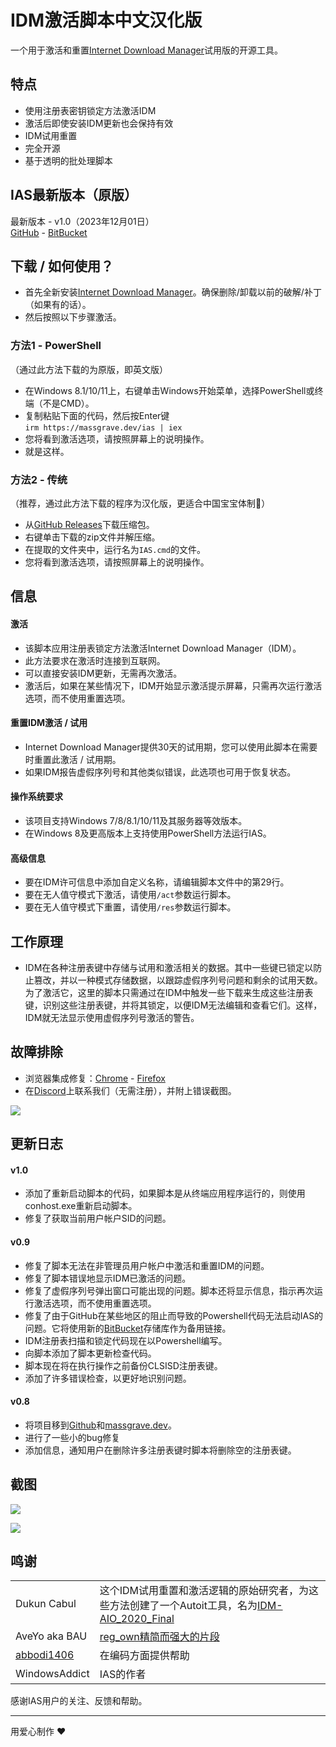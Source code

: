 # IDM激活脚本中文汉化版

一个用于激活和重置[Internet Download Manager](https://www.internetdownloadmanager.com/)试用版的开源工具。

## 特点

-   使用注册表密钥锁定方法激活IDM
-   激活后即使安装IDM更新也会保持有效
-   IDM试用重置
-   完全开源
-   基于透明的批处理脚本

## IAS最新版本（原版）

最新版本 - v1.0（2023年12月01日）\
[GitHub](https://github.com/WindowsAddict/IDM-Activation-Script) - [BitBucket](https://bitbucket.org/WindowsAddict/idm-activation-script/)

## 下载 / 如何使用？

-   首先全新安装[Internet Download Manager](https://www.internetdownloadmanager.com/)。确保删除/卸载以前的破解/补丁（如果有的话）。
-   然后按照以下步骤激活。

### 方法1 - PowerShell

（通过此方法下载的为原版，即英文版）

-   在Windows 8.1/10/11上，右键单击Windows开始菜单，选择PowerShell或终端（不是CMD）。
-   复制粘贴下面的代码，然后按Enter键\
    `irm https://massgrave.dev/ias | iex`
-   您将看到激活选项，请按照屏幕上的说明操作。
-   就是这样。

### 方法2 - 传统

（推荐，通过此方法下载的程序为汉化版，更适合中国宝宝体制👶）

-   从[GitHub Releases](https://github.com/yhgzs-111/IDM-Activation-Script-ZH/releases)下载压缩包。
-   右键单击下载的zip文件并解压缩。
-   在提取的文件夹中，运行名为`IAS.cmd`的文件。
-   您将看到激活选项，请按照屏幕上的说明操作。

## 信息

#### 激活

-   该脚本应用注册表锁定方法激活Internet Download Manager（IDM）。
-   此方法要求在激活时连接到互联网。
-   可以直接安装IDM更新，无需再次激活。
-   激活后，如果在某些情况下，IDM开始显示激活提示屏幕，只需再次运行激活选项，而不使用重置选项。

#### 重置IDM激活 / 试用

-   Internet Download Manager提供30天的试用期，您可以使用此脚本在需要时重置此激活 / 试用期。
-   如果IDM报告虚假序列号和其他类似错误，此选项也可用于恢复状态。

#### 操作系统要求

-   该项目支持Windows 7/8/8.1/10/11及其服务器等效版本。
-   在Windows 8及更高版本上支持使用PowerShell方法运行IAS。

#### 高级信息

-   要在IDM许可信息中添加自定义名称，请编辑脚本文件中的第29行。
-   要在无人值守模式下激活，请使用`/act`参数运行脚本。
-   要在无人值守模式下重置，请使用`/res`参数运行脚本。

## 工作原理

-   IDM在各种注册表键中存储与试用和激活相关的数据。其中一些键已锁定以防止篡改，并以一种模式存储数据，以跟踪虚假序列号问题和剩余的试用天数。为了激活它，这里的脚本只需通过在IDM中触发一些下载来生成这些注册表键，识别这些注册表键，并将其锁定，以便IDM无法编辑和查看它们。这样，IDM就无法显示使用虚假序列号激活的警告。

## 故障排除

-   浏览器集成修复：[Chrome](https://www.internetdownloadmanager.com/register/new_faq/bi9.html) - [Firefox](https://www.internetdownloadmanager.com/register/new_faq/bi4.html)
-   在[Discord](https://discord.gg/gjJEfq7ux8)上联系我们（无需注册），并附上错误截图。

[![](https://lookimg.com/images/2023/03/21/QTvjcD.png)](https://discord.gg/gjJEfq7ux8)

## 更新日志

#### v1.0

-   添加了重新启动脚本的代码，如果脚本是从终端应用程序运行的，则使用conhost.exe重新启动脚本。
-   修复了获取当前用户帐户SID的问题。

#### v0.9

-   修复了脚本无法在非管理员用户帐户中激活和重置IDM的问题。
-   修复了脚本错误地显示IDM已激活的问题。
-   修复了虚假序列号弹出窗口可能出现的问题。脚本还将显示信息，指示再次运行激活选项，而不使用重置选项。
-   修复了由于GitHub在某些地区的阻止而导致的Powershell代码无法启动IAS的问题。它将使用新的[BitBucket](https://bitbucket.org/WindowsAddict/idm-activation-script/)存储库作为备用链接。
-   IDM注册表扫描和锁定代码现在以Powershell编写。
-   向脚本添加了脚本更新检查代码。
-   脚本现在将在执行操作之前备份CLSISD注册表键。
-   添加了许多错误检查，以更好地识别问题。

#### v0.8

-   将项目移到[Github](https://github.com/WindowsAddict/IDM-Activation-Script)和[massgrave.dev](https://massgrave.dev/idm-activation-script.html)。
-   进行了一些小的bug修复
-   添加信息，通知用户在删除许多注册表键时脚本将删除空的注册表键。

## 截图

![](https://massgrave.dev/IAS.png?raw=true)

![](https://massgrave.dev//IAS_Activation.png?raw=true)

## 鸣谢

|                                             |                                                                                                                                                                                                                                        |
|----------------|--------------------------------------------------------|
| Dukun Cabul                                 | 这个IDM试用重置和激活逻辑的原始研究者，为这些方法创建了一个Autoit工具，名为[IDM-AIO_2020_Final](https://nsaneforums.com/topic/371047-discussion-internet-download-manager-fixes/page/8/#comment-1632062) |
| AveYo aka BAU                               | [reg_own精简而强大的片段](https://pastebin.com/XTPt0JSC)                                                                                                                                                                         |
| [abbodi1406](https://github.com/abbodi1406) | 在编码方面提供帮助                                                                                                                                                                                                                         |
| WindowsAddict                               | IAS的作者                                                                                                                                                                                                                             |

感谢IAS用户的关注、反馈和帮助。

------------------------------------------------------------------------

用爱心制作 ❤️

